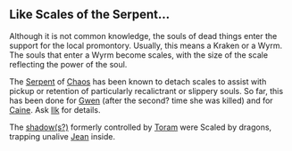 ## Like Scales of the Serpent... 

Although it is not common knowledge, the souls of dead things enter the support for the local promontory.  Usually, this means a Kraken or a Wyrm. The souls that enter a Wyrm become scales, with the size of the scale reflecting the power of the soul.

The [Serpent](SerpentOfChaos) of [Chaos](CourtsOfChaos) has been known to detach scales to assist with pickup or retention of particularly recalictrant or slippery souls.  So far, this has been done for [Gwen](GwenOfDworkin) (after the second? time she was killed) and for [Caine](CaineOfOberon).  Ask [Ilk](IlkandacianOfCara) for details.

The [shadow(s?)](ShadowPlaces) formerly controlled by [Toram](ToramOfMages) were Scaled by dragons, trapping unalive [Jean](JeanOfFlorimel) inside.
